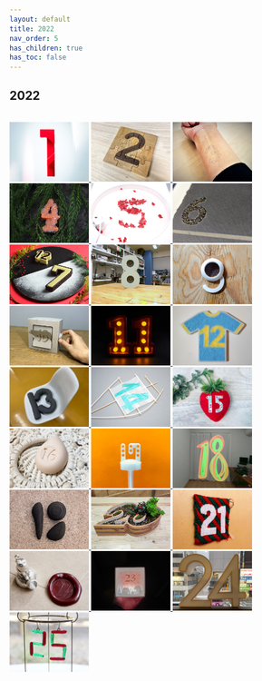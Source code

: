 ```yaml
---
layout: default
title: 2022
nav_order: 5
has_children: true
has_toc: false
---
```


## 2022

<br><a href="https://fablabsendai.github.io/acc/2022/1201.html" title="2022/12/01">
<img src="../assets/2022/1201/top.jpg" width="140px">
</a>
<a href="https://fablabsendai.github.io/acc/2022/1202.html" title="2022/12/02">
<img src="../assets/2022/1202/top.jpg" width="140px">
</a>
<a href="https://fablabsendai.github.io/acc/2022/1203.html" title="2022/12/03">
<img src="../assets/2022/1203/top.jpg" width="140px">
</a>
<a href="https://fablabsendai.github.io/acc/2022/1204.html" title="2022/12/04">
<img src="../assets/2022/1204/top.jpg" width="140px">
</a>
<a href="https://fablabsendai.github.io/acc/2022/1205.html" title="2022/12/05">
<img src="../assets/2022/1205/top.png" width="140px">
</a>
<a href="https://fablabsendai.github.io/acc/2022/1206.html" title="2022/12/06">
<img src="../assets/2022/1206/top.jpg" width="140px">
</a>
<a href="https://fablabsendai.github.io/acc/2022/1207.html" title="2022/12/07">
<img src="../assets/2022/1207/top.jpg" width="140px">
</a>
<a href="https://fablabsendai.github.io/acc/2022/1208.html" title="2022/12/08">
<img src="../assets/2022/1208/top.jpg" width="140px">
</a>
<a href="https://fablabsendai.github.io/acc/2022/1209.html" title="2022/12/09">
<img src="../assets/2022/1209/top.jpg" width="140px">
</a>
<a href="https://fablabsendai.github.io/acc/2022/1210.html" title="2022/12/10">
<img src="../assets/2022/1210/top.jpg" width="140px">
</a>
<a href="https://fablabsendai.github.io/2022/1211.html" title="2022/12/11">
<img src="../assets/2022/1211/top.jpg" width="140px">
</a>
<a href="https://fablabsendai.github.io/acc/2022/1212.html" title="2022/12/12">
<img src="../assets/2022/1212/top.jpg" width="140px">
</a>
<a href="https://fablabsendai.github.io/acc/2022/1213.html" title="2022/12/13">
<img src="../assets/2022/1213/top.jpg" width="140px">
</a>
<a href="https://fablabsendai.github.io/acc/2022/1214.html" title="2022/12/14">
<img src="../assets/2022/1214/top.jpg" width="140px">
</a>
<a href="https://fablabsendai.github.io/acc/2022/1215.html" title="2022/12/15">
<img src="../assets/2022/1215/top.jpg" width="140px">
</a>
<a href="https://fablabsendai.github.io/acc/2022/1216.html" title="2022/12/16">
<img src="../assets/2022/1216/top.jpg" width="140px">
</a>
<a href="https://fablabsendai.github.io/acc/2022/1217.html" title="2022/12/17">
<img src="../assets/2022/1217/top.jpg" width="140px">
</a>
<a href="https://fablabsendai.github.io/acc/2022/1218.html" title="2022/12/18">
<img src="../assets/2022/1218/top.png" width="140px">
</a>
<a href="https://fablabsendai.github.io/acc/2022/1219.html" title="2022/12/19">
<img src="../assets/2022/1219/top.jpg" width="140px">
</a>
<a href="https://fablabsendai.github.io/acc/2022/1220.html" title="2022/12/20">
<img src="../assets/2022/1220/top.jpg" width="140px">
</a>
<a href="https://fablabsendai.github.io/acc/2022/1221.html" title="2022/12/21">
<img src="../assets/2022/1221/top.jpg" width="140px">
</a>
<a href="https://fablabsendai.github.io/acc/2022/1222.html" title="2022/12/22">
<img src="../assets/2022/1222/top.jpg" width="140px">
</a>
<a href="https://fablabsendai.github.io/acc/2022/1223.html" title="2022/12/23">
<img src="../assets/2022/1223/top.jpg" width="140px">
</a>
<a href="https://fablabsendai.github.io/acc/2022/1224.html" title="2022/12/24">
<img src="../assets/2022/1224/top.jpg" width="140px">
</a>
<a href="https://fablabsendai.github.io/acc/2022/1225.html" title="2022/12/25">
<img src="../assets/2022/1225/top.jpg" width="140px">
</a>

<br>

<br><br>